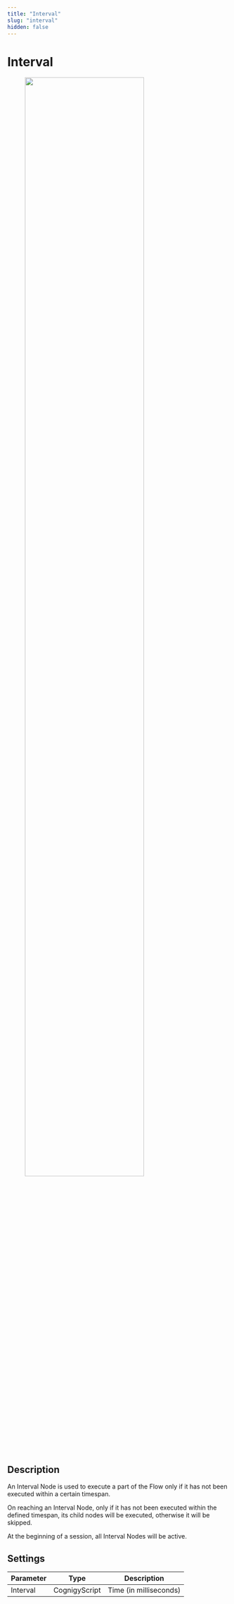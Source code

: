 ```yaml
---
title: "Interval" 
slug: "interval" 
hidden: false 
---
```


# Interval

<figure>
  <img class="image-center" src="../../../../../_assets/ai/build/node-reference/logic/interval.png" width="80%" />
</figure>

## Description

An Interval Node is used to execute a part of the Flow only if it has not been executed within a certain timespan.

On reaching an Interval Node, only if it has not been executed within the defined timespan, its child nodes will be executed, otherwise it will be skipped.

At the beginning of a session, all Interval Nodes will be active.

## Settings

| Parameter | Type          | Description            |
|-----------|---------------|------------------------|
| Interval  | CognigyScript | Time (in milliseconds) |
